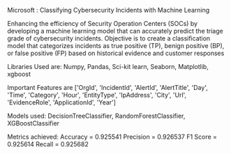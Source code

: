 Microsoft : Classifying Cybersecurity Incidents with Machine Learning

Enhancing the efficiency of Security Operation Centers (SOCs) by developing a machine learning model that can accurately predict the triage grade of cybersecurity incidents.
Objective is to create a classification model that categorizes incidents as true positive (TP), benign positive (BP), or false positive (FP) based on historical evidence and customer responses

Libraries Used are:
  Numpy, Pandas, Sci-kit learn, Seaborn, Matplotlib, xgboost

Important Features are ['OrgId', 'IncidentId', 'AlertId', 'AlertTitle', 'Day', 'Time', 'Category', 'Hour', 'EntityType', 'IpAddress', 'City', 'Url', 'EvidenceRole', 'ApplicationId', 'Year']

Models used:
  DecisionTreeClassifier, RandomForestClassifier, XGBoostClassifier

Metrics achieved:
Accuracy = 0.925541
Precision = 0.926537
F1 Score = 0.925614
Recall = 0.925682
